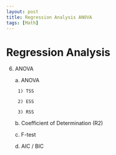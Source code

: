 ```yaml
---
layout: post
title: Regression Analysis ANOVA
tags: [Math]
---
```

# Regression Analysis

6. ANOVA

    a. ANOVA

        1) TSS

        2) ESS

        3) RSS

    b. Coefficient of Determination (R2)

    c. F-test

    d. AIC / BIC
